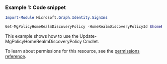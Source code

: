 ### Example 1: Code snippet

```powershellImport-Module Microsoft.Graph.Identity.SignIns

Get-MgPolicyHomeRealmDiscoveryPolicy -HomeRealmDiscoveryPolicyId $homeRealmDiscoveryPolicyId
```
This example shows how to use the Update-MgPolicyHomeRealmDiscoveryPolicy Cmdlet.
To learn about permissions for this resource, see the [permissions reference](/graph/permissions-reference).

